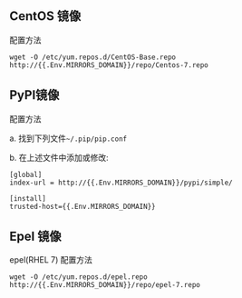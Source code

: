 ## CentOS 镜像

配置方法
```
wget -O /etc/yum.repos.d/CentOS-Base.repo http://{{.Env.MIRRORS_DOMAIN}}/repo/Centos-7.repo
```

## PyPI镜像

配置方法

a. 找到下列文件`~/.pip/pip.conf`

b. 在上述文件中添加或修改:

```
[global]
index-url = http://{{.Env.MIRRORS_DOMAIN}}/pypi/simple/

[install]
trusted-host={{.Env.MIRRORS_DOMAIN}}
```

## Epel 镜像

epel(RHEL 7) 配置方法

```
wget -O /etc/yum.repos.d/epel.repo http://{{.Env.MIRRORS_DOMAIN}}/repo/epel-7.repo
```
